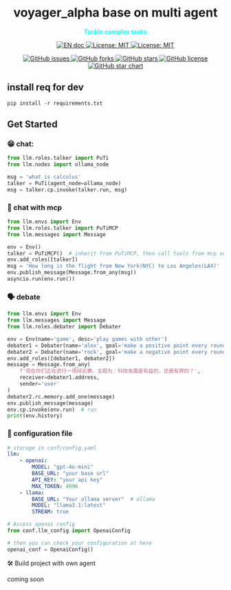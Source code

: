 <h1 align="center"><strong>voyager_alpha base on multi agent</strong></h1>
<p align="center" style="color: aqua"><b>Tackle complex tasks</b></p>

<p align="center">
    <a href="./README.md">
        <img src="https://img.shields.io/badge/document-English-blue.svg" alt="EN doc">
    </a>
    <a href="https://opensource.org/licenses/MIT">
        <img src="https://img.shields.io/badge/License-MIT-blue.svg" alt="License: MIT">
    </a>
    <a href="./docs/ROADMAP.MD">
        <img src="https://img.shields.io/badge/ROADMAP-ROADMAP-blue.svg" alt="License: MIT">
    </a>
</p>


<p align="center">
    <!-- Project Stats -->
    <a href="https://github.com/aivoyager/puti/issues">
        <img src="https://img.shields.io/github/issues/aivoyager/puti" alt="GitHub issues">
    </a>
    <a href="https://github.com/aivoyager/puti/network">
        <img src="https://img.shields.io/github/forks/aivoyager/puti" alt="GitHub forks">
    </a>
    <a href="https://github.com/aivoyager/puti/stargazers">
        <img src="https://img.shields.io/github/stars/aivoyager/puti" alt="GitHub stars">
    </a>
    <a href="https://github.com/aivoyager/puti/blob/main/LICENSE">
        <img src="https://img.shields.io/github/license/aivoyager/puti" alt="GitHub license">
    </a>
    <a href="https://star-history.com/#aivoyager/puti">
        <img src="https://img.shields.io/github/stars/aivoyager/puti?style=social" alt="GitHub star chart">
    </a>
</p>

## install req for dev
```shell
pip install -r requirements.txt
```

## Get Started
### 😁 chat:

```python
from llm.roles.talker import PuTi
from llm.nodes import ollama_node

msg = 'what is calculus'
talker = PuTi(agent_node=ollama_node)
msg = talker.cp.invoke(talker.run, msg)
```
### 🧰 chat with mcp
```python
from llm.envs import Env
from llm.roles.talker import PuTiMCP
from llm.messages import Message

env = Env()
talker = PuTiMCP()  # inherit from PuTiMCP, then call tools from mcp server
env.add_roles([talker])
msg = 'How long is the flight from New York(NYC) to Los Angeles(LAX)'
env.publish_message(Message.from_any(msg))
asyncio.run(env.run())
```

### 🗣️️ debate
```python
from llm.envs import Env
from llm.messages import Message
from llm.roles.debater import Debater

env = Env(name='game', desc='play games with other')
debater1 = Debater(name='alex', goal='make a positive point every round of debate. Your opponent is rock')
debater2 = Debater(name='rock', goal='make a negative point every round of debate. Your opponent is alex')
env.add_roles([debater1, debater2])
message = Message.from_any(
    f'现在你们正在进行一场辩论赛，主题为：科技发展是有益的，还是有弊的？',
    receiver=debater1.address,
    sender='user'
)
debater2.rc.memory.add_one(message)
env.publish_message(message)
env.cp.invoke(env.run)  # run
print(env.history)
```
### 🔑 configuration file
```yaml
# storage in conf/config.yaml
llm:
    - openai:
        MODEL: "gpt-4o-mini"
        BASE_URL: "your base url"
        API_KEY: "your api key"
        MAX_TOKEN: 4096
    - llama:
        BASE_URL: "Your ollama server"  # ollama
        MODEL: "llama3.1:latest"
        STREAM: true
```

```python
# Access openai config
from conf.llm_config import OpenaiConfig

# then you can check your configuration at here
openai_conf = OpenaiConfig()
```
🛠 Build project with own agent

coming soon

